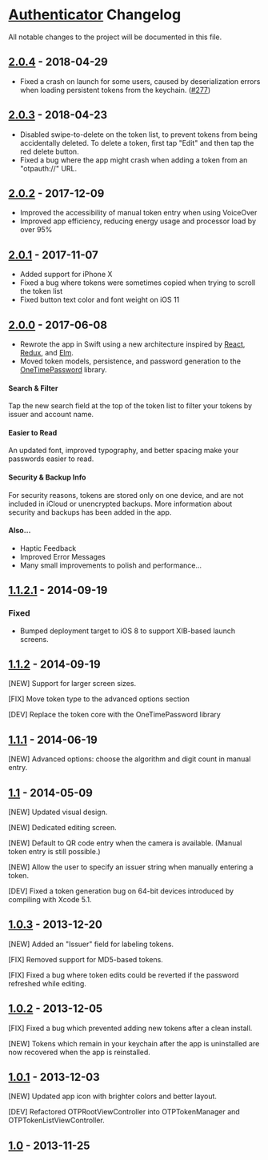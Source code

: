# [Authenticator] Changelog
All notable changes to the project will be documented in this file.

[Authenticator]: https://github.com/mattrubin/Authenticator


## [2.0.4] - 2018-04-29
- Fixed a crash on launch for some users, caused by deserialization errors when loading persistent tokens from the keychain.
([#277](https://github.com/mattrubin/Authenticator/issues/277))


## [2.0.3] - 2018-04-23
- Disabled swipe-to-delete on the token list, to prevent tokens from being accidentally deleted. To delete a token, first tap "Edit" and then tap the red delete button.
- Fixed a bug where the app might crash when adding a token from an "otpauth://" URL.


## [2.0.2] - 2017-12-09
- Improved the accessibility of manual token entry when using VoiceOver
- Improved app efficiency, reducing energy usage and processor load by over 95%


## [2.0.1] - 2017-11-07
- Added support for iPhone X
- Fixed a bug where tokens were sometimes copied when trying to scroll the token list
- Fixed button text color and font weight on iOS 11


## [2.0.0] - 2017-06-08
- Rewrote the app in Swift using a new architecture inspired by [React], [Redux], and [Elm].  
- Moved token models, persistence, and password generation to the [OneTimePassword] library.  

[React]: http://facebook.github.io/react/
[Redux]: http://redux.js.org
[Elm]: http://elm-lang.org
[OneTimePassword]: https://github.com/mattrubin/OneTimePassword

#### Search & Filter
Tap the new search field at the top of the token list to filter your tokens by issuer and account name.

#### Easier to Read
An updated font, improved typography, and better spacing make your passwords easier to read.

#### Security & Backup Info
For security reasons, tokens are stored only on one device, and are not included in iCloud or unencrypted backups. More information about security and backups has been added in the app.

#### Also…
- Haptic Feedback
- Improved Error Messages
- Many small improvements to polish and performance…


## [1.1.2.1] - 2014-09-19
### Fixed
- Bumped deployment target to iOS 8 to support XIB-based launch screens.


## [1.1.2] - 2014-09-19

[NEW] Support for larger screen sizes.

[FIX] Move token type to the advanced options section

[DEV] Replace the token core with the OneTimePassword library


## [1.1.1] - 2014-06-19

[NEW] Advanced options: choose the algorithm and digit count in manual entry.


## [1.1] - 2014-05-09

[NEW] Updated visual design.

[NEW] Dedicated editing screen.

[NEW] Default to QR code entry when the camera is available. (Manual token entry is still possible.)

[NEW] Allow the user to specify an issuer string when manually entering a token.

[DEV] Fixed a token generation bug on 64-bit devices introduced by compiling with Xcode 5.1.


## [1.0.3] - 2013-12-20

[NEW] Added an "Issuer" field for labeling tokens.

[FIX] Removed support for MD5-based tokens.

[FIX] Fixed a bug where token edits could be reverted if the password refreshed while editing.


## [1.0.2] - 2013-12-05

[FIX] Fixed a bug which prevented adding new tokens after a clean install.

[NEW] Tokens which remain in your keychain after the app is uninstalled are now recovered when the app is reinstalled.


## [1.0.1] - 2013-12-03

[NEW] Updated app icon with brighter colors and better layout.

[DEV] Refactored OTPRootViewController into OTPTokenManager and OTPTokenListViewController.


## [1.0] - 2013-11-25


[Unreleased]: https://github.com/mattrubin/Authenticator/compare/2.0.4...HEAD
[2.0.4]: https://github.com/mattrubin/Authenticator/compare/2.0.3...2.0.4
[2.0.3]: https://github.com/mattrubin/Authenticator/compare/2.0.2...2.0.3
[2.0.2]: https://github.com/mattrubin/Authenticator/compare/2.0.1...2.0.2
[2.0.1]: https://github.com/mattrubin/Authenticator/compare/2.0.0...2.0.1
[2.0.0]: https://github.com/mattrubin/Authenticator/compare/1.1.2.1...2.0.0
[1.1.2.1]: https://github.com/mattrubin/Authenticator/compare/1.1.2...1.1.2.1
[1.1.2]: https://github.com/mattrubin/Authenticator/compare/1.1.1...1.1.2
[1.1.1]: https://github.com/mattrubin/Authenticator/compare/1.1...1.1.1
[1.1]: https://github.com/mattrubin/Authenticator/compare/1.0.3...1.1
[1.0.3]: https://github.com/mattrubin/Authenticator/compare/1.0.2...1.0.3
[1.0.2]: https://github.com/mattrubin/Authenticator/compare/1.0.1...1.0.2
[1.0.1]: https://github.com/mattrubin/Authenticator/compare/1.0...1.0.1
[1.0]: https://github.com/mattrubin/Authenticator/compare/64497eb12e4862ad900dc4a014d2cf2232aa3077...1.0
